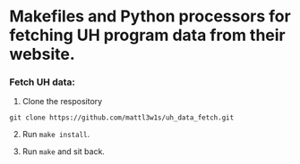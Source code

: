 # Makefiles and Python processors for fetching UH program data from their website.

### Fetch UH data:

1. Clone the respository

```
git clone https://github.com/mattl3w1s/uh_data_fetch.git
```

2. Run `make install`.

3. Run `make` and sit back.